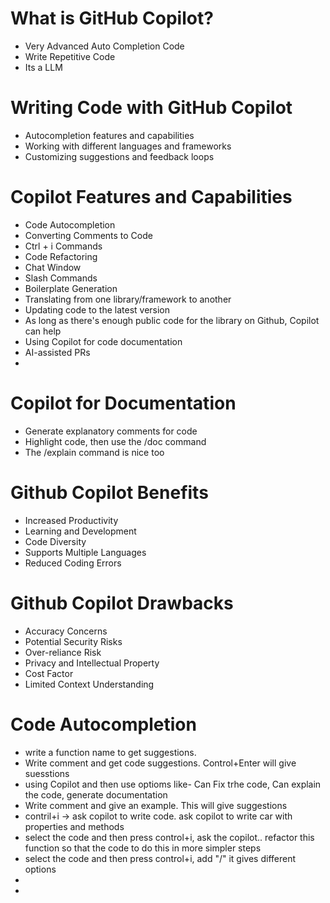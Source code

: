 # What is GitHub Copilot?
  - Very Advanced Auto Completion Code
  - Write Repetitive Code
  - Its a LLM

# Writing Code with GitHub Copilot
- Autocompletion features and capabilities
- Working with different languages and frameworks
- Customizing suggestions and feedback loops

# Copilot Features and Capabilities
  - Code Autocompletion
  - Converting Comments to Code
  - Ctrl + i Commands
  - Code Refactoring
  - Chat Window
  - Slash Commands
  - Boilerplate Generation
  - Translating from one library/framework to another
  - Updating code to the latest version
  - As long as there's enough public code for the library on Github, Copilot can help
  - Using Copilot for code documentation
  - AI-assisted PRs
  - 
# Copilot for Documentation
  - Generate explanatory comments for code
  - Highlight code, then use the /doc command
  - The /explain command is nice too

# Github Copilot Benefits
  - Increased Productivity
  - Learning and Development
  - Code Diversity
  - Supports Multiple Languages
  - Reduced Coding Errors

# Github Copilot Drawbacks
  - Accuracy Concerns
  - Potential Security Risks
  - Over-reliance Risk
  - Privacy and Intellectual Property
  - Cost Factor
  - Limited Context Understanding
 
 
# Code Autocompletion
- write a function name to get suggestions.
- Write comment and get code suggestions. Control+Enter will give suesstions
- using Copilot and then use optioms like-  Can Fix trhe code, Can explain the code, generate documentation
- Write comment and give an example. This will give suggestions
- contril+i -> ask copilot to write code. ask copilot to write car with properties and methods
- select the code and then press control+i, ask the copilot.. refactor this function so that the code to do this in more simpler steps
-  select the code and then press control+i, add "/" it gives different options
-  
- 
